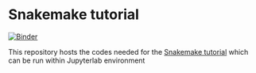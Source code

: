 # Snakemake tutorial

[![Binder](http://mybinder.org/badge_logo.svg)](http://beta.mybinder.org/v2/gh/alperyilmaz/conda-snakemake/master?filepath=index.ipynb)

This repository hosts the codes needed for the [Snakemake tutorial](http://snakemake.readthedocs.io/en/latest/tutorial/welcome.html) which can be run within Jupyterlab environment
